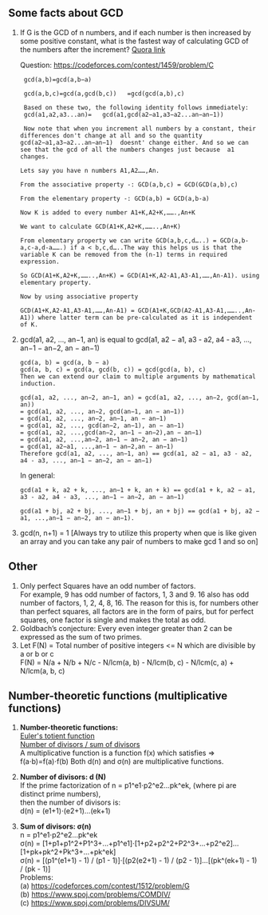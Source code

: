 ## Some facts about GCD

1) If G is the GCD of n numbers, and if each number is then increased by some positive constant, what is the fastest way of calculating GCD of the numbers after the increment?
   [Quora link](https://www.quora.com/If-G-is-the-GCD-of-n-numbers-and-if-each-number-is-then-increased-by-some-positive-constant-what-is-the-fastest-way-of-calculating-GCD-of-the-numbers-after-the-increment)
   
   Question: https://codeforces.com/contest/1459/problem/C
   
   ```
    gcd(a,b)=gcd(a,b−a) 

    gcd(a,b,c)=gcd(a,gcd(b,c))   =gcd(gcd(a,b),c) 

    Based on these two, the following identity follows immediately:
    gcd(a1,a2,a3...an)=   gcd(a1,gcd(a2−a1,a3−a2...an−an−1)) 

    Now note that when you increment all numbers by a constant, their differences don't change at all and so the quantity  gcd(a2−a1,a3−a2...an−an−1)  doesnt' change either. And so we can see that the gcd of all the numbers changes just because  a1  changes.
    ```
    ```
    Lets say you have n numbers A1,A2……,An.
    
    From the associative property -: GCD(a,b,c) = GCD(GCD(a,b),c)

    From the elementary property -: GCD(a,b) = GCD(a,b-a)

    Now K is added to every number A1+K,A2+K,…….,An+K

    We want to calculate GCD(A1+K,A2+K,……..,An+K)

    From elementary property we can write GCD(a,b,c,d…..) = GCD(a,b-a,c-a,d-a…….) if a < b,c,d…..The way this helps us is that the variable K can be removed from the (n-1) terms in required expression.

    So GCD(A1+K,A2+K,……..,An+K) = GCD(A1+K,A2-A1,A3-A1,……,An-A1). using elementary property.

    Now by using associative property

    GCD(A1+K,A2-A1,A3-A1,……,An-A1) = GCD(A1+K,GCD(A2-A1,A3-A1,……..,An-A1)) where latter term can be pre-calculated as it is independent of K.
    ```
    
2) gcd(a1, a2, ..., an−1, an) is equal to gcd(a1, a2 − a1, a3 - a2, a4 - a3, ..., an−1 − an−2, an − an−1)
   ```
   gcd(a, b) = gcd(a, b − a)
   gcd(a, b, c) = gcd(a, gcd(b, c)) = gcd(gcd(a, b), c)
   Then we can extend our claim to multiple arguments by mathematical induction.

   gcd(a1, a2, ..., an−2, an−1, an) = gcd(a1, a2, ..., an−2, gcd(an−1, an))
   = gcd(a1, a2, ..., an−2, gcd(an−1, an − an−1))
   = gcd(a1, a2, ..., an−2, an−1, an − an−1)
   = gcd(a1, a2, ..., gcd(an−2, an−1), an − an−1)
   = gcd(a1, a2, ...,gcd(an−2, an−1 − an−2),an − an−1)
   = gcd(a1, a2, ...,an−2, an−1 − an−2, an − an−1)
   = gcd(a1, a2−a1, ...,an−1 − an−2,an − an−1)
   Therefore gcd(a1, a2, ..., an−1, an) == gcd(a1, a2 − a1, a3 - a2, a4 - a3, ..., an−1 − an−2, an − an−1)
   ```
   In general:
   ```
   gcd(a1 + k, a2 + k, ..., an−1 + k, an + k) == gcd(a1 + k, a2 − a1, a3 - a2, a4 - a3, ..., an−1 − an−2, an − an−1)

   gcd(a1 + bj, a2 + bj, ..., an−1 + bj, an + bj) == gcd(a1 + bj, a2 − a1, ...,an−1 − an−2, an − an−1).
   ```
   
3) gcd(n, n+1) = 1  [Always try to utilize this property when que is like given an array and you can take any pair of numbers to make gcd 1 and so on]
   

## Other

1) Only perfect Squares have an odd number of factors.\
   For example, 9 has odd number of factors, 1, 3 and 9. 16 also has odd number of factors, 1, 2, 4, 8, 16. The reason for this is, for numbers other than perfect    squares, all factors are in the form of pairs, but for perfect squares, one factor is single and makes the total as odd.
2) Goldbach’s conjecture: Every even integer greater than 2 can be expressed as the sum of two primes.
3) Let F(N) = Total number of positive integers <= N which are divisible by a or b or c \
   F(N) = N/a + N/b + N/c - N/lcm(a, b) - N/lcm(b, c) - N/lcm(c, a) + N/lcm(a, b, c)

## Number-theoretic functions (multiplicative functions)

1) **Number-theoretic functions:** \
   [Euler's totient function](https://cp-algorithms.com/algebra/phi-function.html) \
   [Number of divisors / sum of divisors](https://cp-algorithms.com/algebra/divisors.html) \
   A multiplicative function is a function f(x) which satisfies => f(a⋅b)=f(a)⋅f(b)
   Both d(n) and σ(n) are multiplicative functions.
   
2) **Number of divisors: d (N)** \
   If the prime factorization of n = p1^e1⋅p2^e2...pk^ek, (where pi are distinct prime numbers), \
   then the number of divisors is: \
   d(n) = (e1+1)⋅(e2+1)...(ek+1)

3) **Sum of divisors: σ(n)** \
   n = p1^e1⋅p2^e2...pk^ek \
   σ(n) = [1+p1+p1^2+P1^3+...+p1^e1]⋅[1+p2+p2^2+P2^3+...+p2^e2]...[1+pk+pk^2+Pk^3+...+pk^ek] \
   σ(n) = [(p1^(e1+1) - 1) / (p1 - 1)]⋅[(p2(e2+1) - 1) / (p2 - 1)]...[(pk^(ek+1) - 1) / (pk - 1)] \
   Problems: \
   (a) https://codeforces.com/contest/1512/problem/G \
   (b) https://www.spoj.com/problems/COMDIV/ \
   (c) https://www.spoj.com/problems/DIVSUM/
